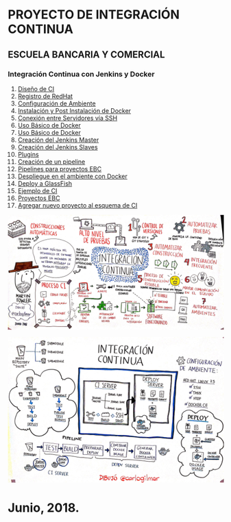 # PROYECTO DE INTEGRACIÓN CONTINUA

## ESCUELA BANCARIA Y COMERCIAL

### Integración Continua con Jenkins y Docker

1. [Diseño de CI](diseno-de-ci.md)
2. [Registro de RedHat](chapter1.md)
3. [Configuración de Ambiente](configuracion-de-ambiente.md)
4. [Instalación y Post Instalación de Docker](instalacion-y-post-instalacion-de-docker.md)
5. [Conexión entre Servidores vía SSH](conexion-entre-servidores-via-ssh.md)
6. [Uso Básico de Docker](uso-basico-de-docker.md)
7. [Uso Básico de Docker](uso-basico-de-docker.md)
8. [Creación del Jenkins Master](instalacion-del-jenkins-master.md)
9. [Creación del Jenkins Slaves](instalacion-de-jenkins-slaves.md)
10. [Plugins](plugins.md)
11. [Creación de un pipeline](creacion-de-pipeline.md)
12. [Pipelines para proyectos EBC](pipelines-para-proyectos-ebc.md)
13. [Despliegue en el ambiente con Docker](despliegue-en-el-ambiente-con-docker.md)
14. [Deploy a GlassFish](deploy-a-glassfish.md)
15. [Ejemplo de CI](ejemplo-de-ci.md)
16. [Proyectos EBC](proyectos-ebc.md)
17. [Agregar nuevo proyecto al esquema de CI](agregar-nuevo-proyecto-al-esquema-de-ci.md)

![](/assets/ci1.jpg)

![](/assets/ci2.jpg)

# Junio, 2018.
